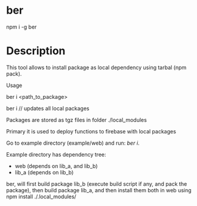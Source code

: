 # ber

npm i -g ber

# Description

This tool allows to install package as local dependency using tarbal (npm pack).

Usage

ber i <path_to_package>

ber i // updates all local packages

Packages are stored as tgz files in folder ./local_modules

Primary it is used to deploy functions to firebase with local packages

Go to example directory (example/web) and run: *ber i*. 

Example directory has dependency tree:

- web (depends on lib_a, and lib_b)
- lib_a (depends on lib_b)

ber, will first build package lib_b (execute build script if any, and pack the package), then build package lib_a, and then install them both in web using npm install ./.local_modules/<tarbal>
